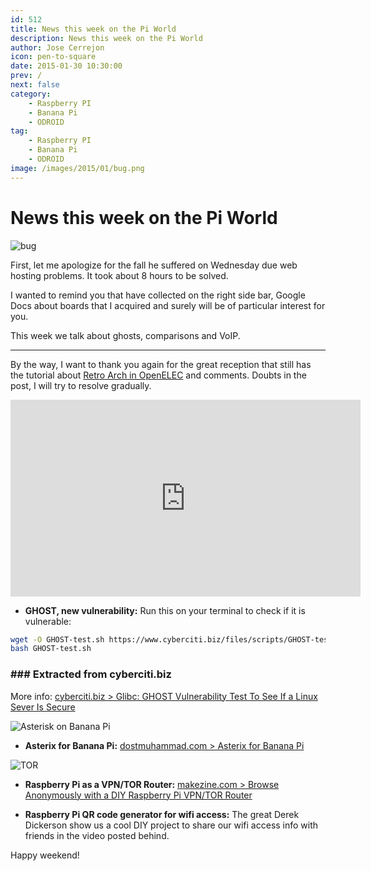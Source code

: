 ```yaml
---
id: 512
title: News this week on the Pi World
description: News this week on the Pi World
author: Jose Cerrejon
icon: pen-to-square
date: 2015-01-30 10:30:00
prev: /
next: false
category:
    - Raspberry PI
    - Banana Pi
    - ODROID
tag:
    - Raspberry PI
    - Banana Pi
    - ODROID
image: /images/2015/01/bug.png
---
```


# News this week on the Pi World

![bug](/images/2015/01/bug.png)

First, let me apologize for the fall he suffered on Wednesday due web hosting problems. It took about 8 hours to be solved.

I wanted to remind you that have collected on the right side bar, Google Docs about boards that I acquired and surely will be of particular interest for you.

This week we talk about ghosts, comparisons and VoIP.

---

By the way, I want to thank you again for the great reception that still has the tutorial about [Retro Arch in OpenELEC](/post.php?id=502) and comments. Doubts in the post, I will try to resolve gradually.

<iframe width="560" height="315" src="https://www.youtube.com/embed/JCCKwHFhR9A" frameborder="0" allowfullscreen></iframe>

-   **GHOST, new vulnerability:** Run this on your terminal to check if it is vulnerable:

```bash
wget -O GHOST-test.sh https://www.cyberciti.biz/files/scripts/GHOST-test.sh.txt
bash GHOST-test.sh
```

### ### Extracted from cyberciti.biz

More info: [cyberciti.biz > Glibc: GHOST Vulnerability Test To See If a Linux Sever Is Secure](https://www.cyberciti.biz/faq/cve-2015-0235-ghost-glibc-buffer-overflow-linux-test-program/)

![Asterisk on Banana Pi](/images/2015/01/FreePBX_admin_screen.jpg)

-   **Asterix for Banana Pi:** [dostmuhammad.com > Asterix for Banana Pi](https://dostmuhammad.com/blog/asterix-for-banana-pi-freepbx-img-file-for-banana-pi-included/)

![TOR](/images/2014/06/torPI.png)

-   **Raspberry Pi as a VPN/TOR Router:** [makezine.com > Browse Anonymously with a DIY Raspberry Pi VPN/TOR Router](https://makezine.com/projects/browse-anonymously-with-a-diy-raspberry-pi-vpntor-router/)

-   **Raspberry Pi QR code generator for wifi access:** The great Derek Dickerson show us a cool DIY project to share our wifi access info with friends in the video posted behind.

Happy weekend!
